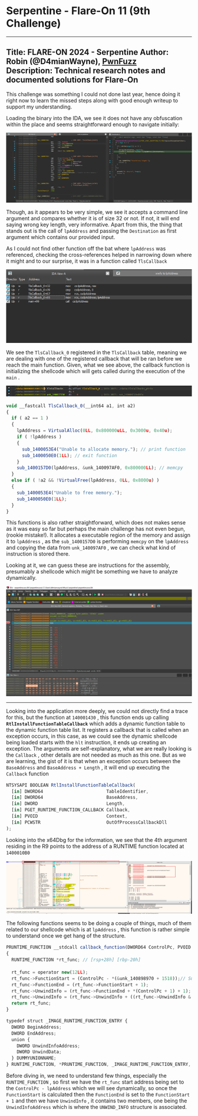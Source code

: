 # Serpentine - Flare-On 11 (9th Challenge)

---
Title: FLARE-ON 2024 - Serpentine
Author: Robin (@D4mianWayne), [PwnFuzz](https://www.pwnfuzz.com)  
Description: Technical research notes and documented solutions for Flare-On
---

This challenge was something I could not done last year, hence doing it right now to learn the missed steps along with good enough writeup to support my understanding. 

Loading the binary into the IDA, we see it does not have any obfuscation within the place and seems straightforward enough to navigate initially:

![image.png](./images/image.png)

Though, as it appears to be very simple, we see it accepts a command line argument and compares whether it is of size 32 or not. If not, it will end saying wrong key length, very informative. 
Apart from this, the thing that stands out is the call of `lpAddress` and passing the `Destination` as first argument which contains our provided input. 

As I could not find other function off the bat where `lpAddress` was referenced, checking the cross-references helped in narrowing down where it might and to our surprise, it was in a function called `TlsCallback`

![image.png](./images/image_1.png)

We see the `TlsCallback_0` registered in the `TlsCallback` table, meaning we are dealing with one of the registered callback that will be ran before we reach the main function. Given, what we see above, the callback function is initializing the shellcode which will gets called during the execution of the `main` .

![image.png](./images/image_2.png)

```jsx
void __fastcall TlsCallback_0(__int64 a1, int a2)
{
  if ( a2 == 1 )
  {
    lpAddress = VirtualAlloc(0LL, 0x800000uLL, 0x3000u, 0x40u);
    if ( !lpAddress )
    {
      sub_1400053E4("Unable to allocate memory."); // print function
      sub_1400050E0(1LL); // exit function
    }
    sub_1400157D0(lpAddress, &unk_140097AF0, 0x800000LL); // memcpy
  }
  else if ( !a2 && !VirtualFree(lpAddress, 0LL, 0x8000u) )
  {
    sub_1400053E4("Unable to free memory.");
    sub_1400050E0(1LL);
  }
}
```

This functions is also rather straightforward, which does not makes sense as it was easy so far but perhaps the main challenge has not even begun, (rookie mistake!). It allocates a executable region of the memory and assign it to `lpAddress` , as the `sub_1400157D0` is performing `memcpy` on the `lpAddress` and copying the data from  `unk_140097AF0` , we can check what kind of instruction is stored there.

Looking at it, we can guess these are instructions for the assembly, presumably a shellcode which might be something we have to analyze dynamically.

![image.png](./images/image_3.png)

---

Looking into the application more deeply, we could not directly find a trace for this, but the function at `140001430` , this function ends up calling **`RtlInstallFunctionTableCallback`** which adds a dynamic function table to the dynamic function table list. It registers a callback that is called when an exception occurs, in this case, as we could see the dynamic shellcode being loaded starts with the `hlt` instruction, it ends up creating an exception. The arguments are self-explanatory, what we are really looking is the `Callback` , other details are not needed as much as this one. But as we are learning, the gist of it is that when an exception occurs between the `BaseAddress` and `BaseAddress + Length` , it will end up executing the `Callback` function

```jsx
NTSYSAPI BOOLEAN RtlInstallFunctionTableCallback(
  [in] DWORD64                        TableIdentifier,
  [in] DWORD64                        BaseAddress,
  [in] DWORD                          Length,
  [in] PGET_RUNTIME_FUNCTION_CALLBACK Callback,
  [in] PVOID                          Context,
  [in] PCWSTR                         OutOfProcessCallbackDll
);
```

Looking into the x64Dbg for the information, we see that the 4th argument residing in the R9 points to the address of a RUNTIME function located at `1400010B0` 

![image.png](./images/image_4.png)

The following functions seems to be doing a couple of things, much of them related to our shellcode which is at `lpAddress` , this function is rather simple to understand once we get hang of the structure. 

```jsx
PRUNTIME_FUNCTION __stdcall callback_function(DWORD64 ControlPc, PVOID Context)
{
  RUNTIME_FUNCTION *rt_func; // [rsp+28h] [rbp-20h]

  rt_func = operator new(12LL);
  rt_func->FunctionStart = (ControlPc - *(&unk_140898970 + 1518));// Subtracts the allocated base address of shellcode from the PC during the execution
  rt_func->FunctionEnd = (rt_func->FunctionStart + 1);
  rt_func->UnwindInfo = (rt_func->FunctionEnd + *(ControlPc + 1) + 1);
  rt_func->UnwindInfo = (rt_func->UnwindInfo + ((rt_func->UnwindInfo & 1) != 0));
  return rt_func;
}
```

```jsx
typedef struct _IMAGE_RUNTIME_FUNCTION_ENTRY {
  DWORD BeginAddress;
  DWORD EndAddress;
  union {
    DWORD UnwindInfoAddress;
    DWORD UnwindData;
  } DUMMYUNIONNAME;
} RUNTIME_FUNCTION, *PRUNTIME_FUNCTION, _IMAGE_RUNTIME_FUNCTION_ENTRY, *_PIMAGE_RUNTIME_FUNCTION_ENTRY;
```

Before diving in, we need to understand few things, especially the `RUNTIME_FUNCTION` , so first we have the `rt_func` start address being set to the `ControlPc - lpAddress`  which we will see dynamically, so once the `FunctionStart` is calculated then the `FunctionEnd` is set to the `FunctionStart + 1` and then we have `UnwindInfo` , it contains two members, one being the `UnwindInfoAddress` which is where the `UNWIND_INFO` structure is associated.
